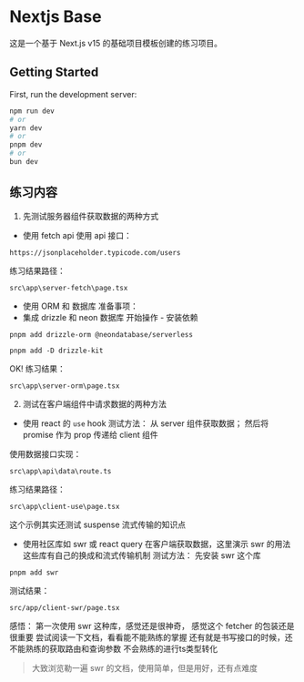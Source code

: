 # Nextjs Base
这是一个基于 Next.js v15 的基础项目模板创建的练习项目。

## Getting Started

First, run the development server:

```bash
npm run dev
# or
yarn dev
# or
pnpm dev
# or
bun dev
```

## 练习内容
1. 先测试服务器组件获取数据的两种方式
- 使用 fetch api
使用 api 接口：
```
https://jsonplaceholder.typicode.com/users
```
练习结果路径：
```
src\app\server-fetch\page.tsx
```

- 使用 ORM 和 数据库
准备事项：
 - 集成 drizzle 和 neon 数据库
开始操作 - 安装依赖
```
pnpm add drizzle-orm @neondatabase/serverless

pnpm add -D drizzle-kit
```
OK! 练习结果：
```
src\app\server-orm\page.tsx
```

2. 测试在客户端组件中请求数据的两种方法
- 使用 react 的 `use` hook
测试方法：
从 server 组件获取数据；
然后将 promise 作为 prop 传递给 client 组件

使用数据接口实现：
```
src\app\api\data\route.ts
```
练习结果路径：
```
src\app\client-use\page.tsx
```
这个示例其实还测试 suspense 流式传输的知识点

- 使用社区库如 swr 或 react query 在客户端获取数据，这里演示 swr 的用法
这些库有自己的换成和流式传输机制
测试方法：
先安装 swr 这个库
```
pnpm add swr
```
测试结果：
```
src/app/client-swr/page.tsx
```
感悟：
第一次使用 swr 这种库，感觉还是很神奇，
感觉这个 fetcher 的包装还是很重要
尝试阅读一下文档，看看能不能熟练的掌握
还有就是书写接口的时候，还不能熟练的获取路由和查询参数
不会熟练的进行ts类型转化
> 大致浏览勒一遍 swr 的文档，使用简单，但是用好，还有点难度